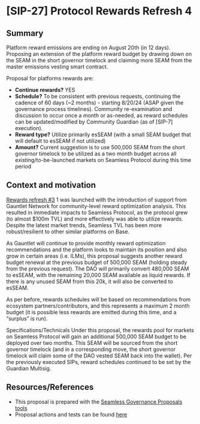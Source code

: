 # [SIP-27] Protocol Rewards Refresh 4

## Summary

Platform reward emissions are ending on August 20th (in 12 days). Proposing an extension of the platform reward budget by drawing down on the SEAM in the short governor timelock and claiming more SEAM from the master emissions vesting smart contract.

Proposal for platforms rewards are:
- **Continue rewards?** YES
- **Schedule?** To be consistent with previous requests, continuing the cadence of 60 days (~2 months) - starting 8/20/24 (ASAP given the governance process timelines). Community re-examination and discussion to occur once a month or as-needed, as reward schedules can be updated/modified by Community Guardian (as of [SIP-7] execution).
- **Reward type?** Utilize primarily esSEAM (with a small SEAM budget that will default to esSEAM if not utilized)
- **Amount?** Current suggestion is to use 500,000 SEAM from the short governor timelock to be utilized as a two month budget across all existing/to-be-launched markets on Seamless Protocol during this time period


## Context and motivation

[Rewards refresh #3](https://seamlessprotocol.discourse.group/t/pcp-21-protocol-rewards-refresh-3-base-onchain-summer-is-here/509/11) 1 was launched with the introduction of support from Gauntlet Network for community-level reward optimization analysis. This resulted in immediate impacts to Seamless Protocol, as the protocol grew (to almost $100m TVL) and more effectively was able to utilize rewards. Despite the latest market trends, Seamless TVL has been more robust/resilient to other similar platforms on Base.

As Gauntlet will continue to provide monthly reward optimization recommendations and the platform looks to maintain its position and also grow in certain areas (i.e. ILMs), this proposal suggests another reward budget renewal at the previous budget of 500,000 SEAM (holding steady from the previous request). The DAO will primarily convert 480,000 SEAM to esSEAM, with the remaining 20,000 SEAM available as liquid rewards. If there is any unused SEAM from this 20k, it will also be converted to esSEAM.

As per before, rewards schedules will be based on recommendations from ecosystem partners/contributors, and this represents a maximum 2 month budget (it is possible less rewards are emitted during this time, and a “surplus” is run).

Specifications/Technicals
Under this proposal, the rewards pool for markets on Seamless Protocol will gain an additional 500,000 SEAM budget to be deployed over two months. This SEAM will be sourced from the short governor timelock (and in a corresponding move, the short governor timelock will claim some of the DAO vested SEAM back into the wallet). Per the previously executed SIPs, reward schedules continued to be set by the Guardian Multisig.

## Resources/References

- This proposal is prepared with the [Seamless Governance Proposals tools](https://github.com/seamless-protocol/gov-proposals)
- Proposal actions and tests can be found [here](https://github.com/seamless-protocol/gov-proposals/tree/main/proposals/sip_27_sip_27_protocol_rewards_refresh)
